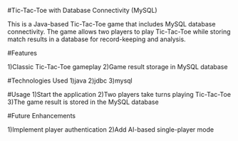 #Tic-Tac-Toe with Database Connectivity (MySQL)

This is a Java-based Tic-Tac-Toe game that includes MySQL database connectivity. The game allows two players to play Tic-Tac-Toe while storing match results in a database for record-keeping and analysis.

#Features

1)Classic Tic-Tac-Toe gameplay
2)Game result storage in MySQL database

#Technologies Used
1)java
2)jdbc
3)mysql

#Usage
1)Start the application
2)Two players take turns playing Tic-Tac-Toe
3)The game result is stored in the MySQL database

#Future Enhancements

1)Implement player authentication
2)Add AI-based single-player mode


